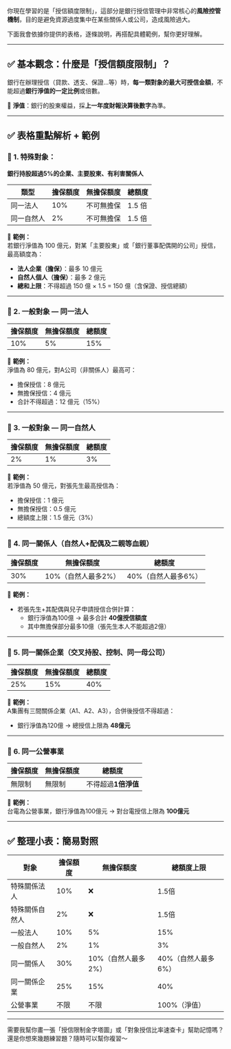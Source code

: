 你現在學習的是「授信額度限制」，這部分是銀行授信管理中非常核心的**風險控管機制**，目的是避免資源過度集中在某些關係人或公司，造成風險過大。

下面我會依據你提供的表格，逐條說明，再搭配具體範例，幫你更好理解。

---

## ✅ 基本觀念：什麼是「授信額度限制」？

銀行在辦理授信（貸款、透支、保證…等）時，**每一類對象的最大可授信金額**，不能超過**銀行淨值的一定比例**或倍數。

📌 **淨值**：銀行的股東權益，採**上一年度財報決算後數字**為準。

---

## ✅ 表格重點解析 + 範例

### 🔶 1. 特殊對象：  
**銀行持股超過5%的企業、主要股東、有利害關係人**

| 類型 | 擔保額度 | 無擔保額度 | 總額度 |
|------|----------|------------|--------|
| 同一法人 | 10% | 不可無擔保 | 1.5 倍 |
| 同一自然人 | 2% | 不可無擔保 | 1.5 倍 |

📌 **範例：**  
若銀行淨值為 100 億元，對某「主要股東」或「銀行董事配偶開的公司」授信，最高額度為：
- **法人企業（擔保）**：最多 10 億元  
- **自然人個人（擔保）**：最多 2 億元  
- **總和上限**：不得超過 150 億 × 1.5 = 150 億（含保證、授信總額）

---

### 🔶 2. 一般對象 — **同一法人**

| 擔保額度 | 無擔保額度 | 總額度 |
|----------|------------|--------|
| 10%      | 5%         | 15%    |

📌 **範例：**  
淨值為 80 億元，對A公司（非關係人）最高可：
- 擔保授信：8 億元  
- 無擔保授信：4 億元  
- 合計不得超過：12 億元（15%）

---

### 🔶 3. 一般對象 — **同一自然人**

| 擔保額度 | 無擔保額度 | 總額度 |
|----------|------------|--------|
| 2%       | 1%         | 3%     |

📌 **範例：**  
若淨值為 50 億元，對張先生最高授信為：
- 擔保授信：1 億元  
- 無擔保授信：0.5 億元  
- 總額度上限：1.5 億元（3%）

---

### 🔶 4. 同一關係人（自然人+配偶及二親等血親）

| 擔保額度 | 無擔保額度 | 總額度 |
|----------|------------|--------|
| 30%      | 10%（自然人最多2%） | 40%（自然人最多6%） |

📌 **範例：**  
- 若張先生+其配偶與兒子申請授信合併計算：
  - 銀行淨值為100億 → 最多合計 **40億授信額度**
  - 其中無擔保部分最多10億（張先生本人不能超過2億）

---

### 🔶 5. 同一關係企業（交叉持股、控制、同一母公司）

| 擔保額度 | 無擔保額度 | 總額度 |
|----------|------------|--------|
| 25%      | 15%        | 40%    |

📌 **範例：**  
A集團有三間關係企業（A1、A2、A3），合併後授信不得超過：
- 銀行淨值為120億 → 總授信上限為 **48億元**

---

### 🔶 6. 同一公營事業

| 擔保額度 | 無擔保額度 | 總額度 |
|----------|------------|--------|
| 無限制 | 無限制 | 不得超過**1倍淨值** |

📌 **範例：**  
台電為公營事業，銀行淨值為100億元 → 對台電授信上限為 **100億元**

---

## ✅ 整理小表：簡易對照

| 對象 | 擔保額度 | 無擔保額度 | 總額度上限 |
|------|----------|------------|--------------|
| 特殊關係法人 | 10% | ❌ | 1.5倍 |
| 特殊關係自然人 | 2% | ❌ | 1.5倍 |
| 一般法人 | 10% | 5% | 15% |
| 一般自然人 | 2% | 1% | 3% |
| 同一關係人 | 30% | 10%（自然人最多2%） | 40%（自然人最多6%） |
| 同一關係企業 | 25% | 15% | 40% |
| 公營事業 | 不限 | 不限 | 100%（淨值） |

---

需要我幫你畫一張「授信限制金字塔圖」或「對象授信比率速查卡」幫助記憶嗎？還是你想來幾題練習題？隨時可以幫你複習～